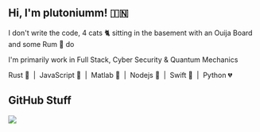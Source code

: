 ## Hi, I'm plutoniumm! 🇮🇳
I don't write the code, 4 cats 🐈‍ sitting in the basement with an Ouija Board and some Rum 🍾 do

I'm primarily work in Full Stack, Cyber Security & Quantum Mechanics 

Rust 🤎 &nbsp;|&nbsp;
JavaScript 💛 &nbsp;|&nbsp;
Matlab 💙 &nbsp;|&nbsp;
Nodejs 💚 &nbsp;|&nbsp;
Swift 🧡 &nbsp;|&nbsp;
Python 💔 &nbsp;

## GitHub Stuff
<img align="center" src="https://github-readme-stats.vercel.app/api/top-langs/?username=plutoniumm&theme=dark&hide=Shell,HTML,CSS,SCSS&langs_count=10&layout=compact" />
